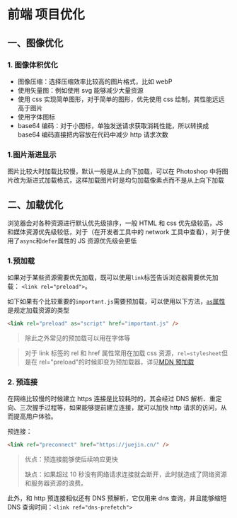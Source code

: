# 前端 项目优化

## 一、图像优化

### 1. 图像体积优化

- 图像压缩：选择压缩效率比较高的图片格式，比如 webP
- 使用矢量图：例如使用 svg 能够减少大量资源
- 使用 css 实现简单图形，对于简单的图形，优先使用 css 绘制，其性能远远高于图片
- 使用字体图标
- base64 编码：对于小图标，单独发送请求获取消耗性能，所以转换成 base64 编码直接把内容放在代码中减少 http 请求次数

### 1.图片渐进显示

图片比较大时加载比较慢，默认一般是从上向下加载，可以在 Photoshop 中将图片改为渐进式加载格式，这样加载图片时是均匀加载像素点而不是从上向下加载

## 二、加载优化

浏览器会对各种资源进行默认优先级排序，一般 HTML 和 css 优先级较高，JS 和媒体资源优先级较低，对于（在开发者工具中的 network 工具中查看），对于使用了`async`和`defer`属性的 JS 资源优先级会更低

### 1.预加载

如果对于某些资源需要优先加载，既可以使用`link`标签告诉浏览器需要优先加载：
`<link rel="preload">`。

如下如果有个比较重要的`important.js`需要预加载，可以使用以下方法，[`as`属性](https://developer.mozilla.org/zh-CN/docs/Web/HTML/Element/link#%E5%B1%9E%E6%80%A7)是规定加载资源的类型

```html
<link rel="preload" as="script" href="important.js" />
```

> 除此之外常见的预加载可以用在字体等

> 对于 link 标签的 rel 和 href 属性常用在加载 css 资源，`rel=stylesheet`但是在 rel="preload"的时候即变为预加载器，详见[MDN 预加载](https://developer.mozilla.org/zh-CN/docs/Web/HTML/Attributes/rel/preload)

### 2. 预连接

在网络比较慢的时候建立 https 连接是比较耗时的，其会经过 DNS 解析、重定向、三次握手过程等，如果能够提前建立连接，就可以加快 http 请求的访问，从而提高用户体验。

预连接：

```html
<link ref="preconnect" href="https://juejin.cn/" />
```

> 优点：预连接能够使后续响应更快
>
> 缺点：如果超过 10 秒没有网络请求连接就会断开，此时就造成了网络资源和服务器资源的浪费。

此外，和 http 预连接相似还有 DNS 预解析，它仅用来 dns 查询，并且能够缩短 DNS 查询时间：`<link ref="dns-prefetch">`
